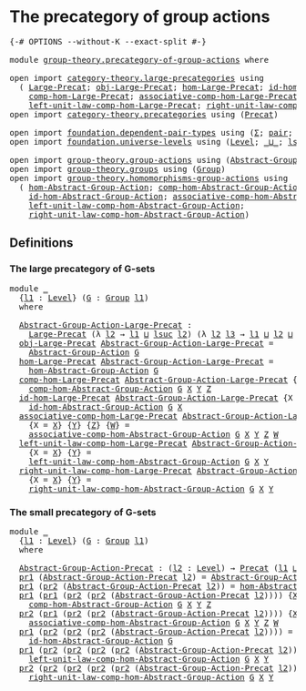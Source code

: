 # The precategory of group actions

<pre class="Agda"><a id="45" class="Symbol">{-#</a> <a id="49" class="Keyword">OPTIONS</a> <a id="57" class="Pragma">--without-K</a> <a id="69" class="Pragma">--exact-split</a> <a id="83" class="Symbol">#-}</a>

<a id="88" class="Keyword">module</a> <a id="95" href="group-theory.precategory-of-group-actions.html" class="Module">group-theory.precategory-of-group-actions</a> <a id="137" class="Keyword">where</a>

<a id="144" class="Keyword">open</a> <a id="149" class="Keyword">import</a> <a id="156" href="category-theory.large-precategories.html" class="Module">category-theory.large-precategories</a> <a id="192" class="Keyword">using</a>
  <a id="200" class="Symbol">(</a> <a id="202" href="category-theory.large-precategories.html#654" class="Record">Large-Precat</a><a id="214" class="Symbol">;</a> <a id="216" href="category-theory.large-precategories.html#772" class="Field">obj-Large-Precat</a><a id="232" class="Symbol">;</a> <a id="234" href="category-theory.large-precategories.html#824" class="Field">hom-Large-Precat</a><a id="250" class="Symbol">;</a> <a id="252" href="category-theory.large-precategories.html#1189" class="Field">id-hom-Large-Precat</a><a id="271" class="Symbol">;</a>
    <a id="277" href="category-theory.large-precategories.html#938" class="Field">comp-hom-Large-Precat</a><a id="298" class="Symbol">;</a> <a id="300" href="category-theory.large-precategories.html#1294" class="Field">associative-comp-hom-Large-Precat</a><a id="333" class="Symbol">;</a>
    <a id="339" href="category-theory.large-precategories.html#1736" class="Field">left-unit-law-comp-hom-Large-Precat</a><a id="374" class="Symbol">;</a> <a id="376" href="category-theory.large-precategories.html#1956" class="Field">right-unit-law-comp-hom-Large-Precat</a><a id="412" class="Symbol">)</a>
<a id="414" class="Keyword">open</a> <a id="419" class="Keyword">import</a> <a id="426" href="category-theory.precategories.html" class="Module">category-theory.precategories</a> <a id="456" class="Keyword">using</a> <a id="462" class="Symbol">(</a><a id="463" href="category-theory.precategories.html#2242" class="Function">Precat</a><a id="469" class="Symbol">)</a>

<a id="472" class="Keyword">open</a> <a id="477" class="Keyword">import</a> <a id="484" href="foundation.dependent-pair-types.html" class="Module">foundation.dependent-pair-types</a> <a id="516" class="Keyword">using</a> <a id="522" class="Symbol">(</a><a id="523" href="foundation-core.dependent-pair-types.html#502" class="Record">Σ</a><a id="524" class="Symbol">;</a> <a id="526" href="foundation-core.dependent-pair-types.html#575" class="InductiveConstructor">pair</a><a id="530" class="Symbol">;</a> <a id="532" href="foundation-core.dependent-pair-types.html#592" class="Field">pr1</a><a id="535" class="Symbol">;</a> <a id="537" href="foundation-core.dependent-pair-types.html#604" class="Field">pr2</a><a id="540" class="Symbol">)</a>
<a id="542" class="Keyword">open</a> <a id="547" class="Keyword">import</a> <a id="554" href="foundation.universe-levels.html" class="Module">foundation.universe-levels</a> <a id="581" class="Keyword">using</a> <a id="587" class="Symbol">(</a><a id="588" href="Agda.Primitive.html#597" class="Postulate">Level</a><a id="593" class="Symbol">;</a> <a id="595" href="Agda.Primitive.html#810" class="Primitive Operator">_⊔_</a><a id="598" class="Symbol">;</a> <a id="600" href="Agda.Primitive.html#780" class="Primitive">lsuc</a><a id="604" class="Symbol">)</a>

<a id="607" class="Keyword">open</a> <a id="612" class="Keyword">import</a> <a id="619" href="group-theory.group-actions.html" class="Module">group-theory.group-actions</a> <a id="646" class="Keyword">using</a> <a id="652" class="Symbol">(</a><a id="653" href="group-theory.group-actions.html#1192" class="Function">Abstract-Group-Action</a><a id="674" class="Symbol">)</a>
<a id="676" class="Keyword">open</a> <a id="681" class="Keyword">import</a> <a id="688" href="group-theory.groups.html" class="Module">group-theory.groups</a> <a id="708" class="Keyword">using</a> <a id="714" class="Symbol">(</a><a id="715" href="group-theory.groups.html#1961" class="Function">Group</a><a id="720" class="Symbol">)</a>
<a id="722" class="Keyword">open</a> <a id="727" class="Keyword">import</a> <a id="734" href="group-theory.homomorphisms-group-actions.html" class="Module">group-theory.homomorphisms-group-actions</a> <a id="775" class="Keyword">using</a>
  <a id="783" class="Symbol">(</a> <a id="785" href="group-theory.homomorphisms-group-actions.html#6288" class="Function">hom-Abstract-Group-Action</a><a id="810" class="Symbol">;</a> <a id="812" href="group-theory.homomorphisms-group-actions.html#2841" class="Function">comp-hom-Abstract-Group-Action</a><a id="842" class="Symbol">;</a>
    <a id="848" href="group-theory.homomorphisms-group-actions.html#2481" class="Function">id-hom-Abstract-Group-Action</a><a id="876" class="Symbol">;</a> <a id="878" href="group-theory.homomorphisms-group-actions.html#6728" class="Function">associative-comp-hom-Abstract-Group-Action</a><a id="920" class="Symbol">;</a>
    <a id="926" href="group-theory.homomorphisms-group-actions.html#7700" class="Function">left-unit-law-comp-hom-Abstract-Group-Action</a><a id="970" class="Symbol">;</a>
    <a id="976" href="group-theory.homomorphisms-group-actions.html#8149" class="Function">right-unit-law-comp-hom-Abstract-Group-Action</a><a id="1021" class="Symbol">)</a>
</pre>
## Definitions

### The large precategory of G-sets

<pre class="Agda"><a id="1089" class="Keyword">module</a> <a id="1096" href="group-theory.precategory-of-group-actions.html#1096" class="Module">_</a>
  <a id="1100" class="Symbol">{</a><a id="1101" href="group-theory.precategory-of-group-actions.html#1101" class="Bound">l1</a> <a id="1104" class="Symbol">:</a> <a id="1106" href="Agda.Primitive.html#597" class="Postulate">Level</a><a id="1111" class="Symbol">}</a> <a id="1113" class="Symbol">(</a><a id="1114" href="group-theory.precategory-of-group-actions.html#1114" class="Bound">G</a> <a id="1116" class="Symbol">:</a> <a id="1118" href="group-theory.groups.html#1961" class="Function">Group</a> <a id="1124" href="group-theory.precategory-of-group-actions.html#1101" class="Bound">l1</a><a id="1126" class="Symbol">)</a>
  <a id="1130" class="Keyword">where</a>

  <a id="1139" href="group-theory.precategory-of-group-actions.html#1139" class="Function">Abstract-Group-Action-Large-Precat</a> <a id="1174" class="Symbol">:</a>
    <a id="1180" href="category-theory.large-precategories.html#654" class="Record">Large-Precat</a> <a id="1193" class="Symbol">(λ</a> <a id="1196" href="group-theory.precategory-of-group-actions.html#1196" class="Bound">l2</a> <a id="1199" class="Symbol">→</a> <a id="1201" href="group-theory.precategory-of-group-actions.html#1101" class="Bound">l1</a> <a id="1204" href="Agda.Primitive.html#810" class="Primitive Operator">⊔</a> <a id="1206" href="Agda.Primitive.html#780" class="Primitive">lsuc</a> <a id="1211" href="group-theory.precategory-of-group-actions.html#1196" class="Bound">l2</a><a id="1213" class="Symbol">)</a> <a id="1215" class="Symbol">(λ</a> <a id="1218" href="group-theory.precategory-of-group-actions.html#1218" class="Bound">l2</a> <a id="1221" href="group-theory.precategory-of-group-actions.html#1221" class="Bound">l3</a> <a id="1224" class="Symbol">→</a> <a id="1226" href="group-theory.precategory-of-group-actions.html#1101" class="Bound">l1</a> <a id="1229" href="Agda.Primitive.html#810" class="Primitive Operator">⊔</a> <a id="1231" href="group-theory.precategory-of-group-actions.html#1218" class="Bound">l2</a> <a id="1234" href="Agda.Primitive.html#810" class="Primitive Operator">⊔</a> <a id="1236" href="group-theory.precategory-of-group-actions.html#1221" class="Bound">l3</a><a id="1238" class="Symbol">)</a>
  <a id="1242" href="category-theory.large-precategories.html#772" class="Field">obj-Large-Precat</a> <a id="1259" href="group-theory.precategory-of-group-actions.html#1139" class="Function">Abstract-Group-Action-Large-Precat</a> <a id="1294" class="Symbol">=</a>
    <a id="1300" href="group-theory.group-actions.html#1192" class="Function">Abstract-Group-Action</a> <a id="1322" href="group-theory.precategory-of-group-actions.html#1114" class="Bound">G</a>
  <a id="1326" href="category-theory.large-precategories.html#824" class="Field">hom-Large-Precat</a> <a id="1343" href="group-theory.precategory-of-group-actions.html#1139" class="Function">Abstract-Group-Action-Large-Precat</a> <a id="1378" class="Symbol">=</a>
    <a id="1384" href="group-theory.homomorphisms-group-actions.html#6288" class="Function">hom-Abstract-Group-Action</a> <a id="1410" href="group-theory.precategory-of-group-actions.html#1114" class="Bound">G</a>
  <a id="1414" href="category-theory.large-precategories.html#938" class="Field">comp-hom-Large-Precat</a> <a id="1436" href="group-theory.precategory-of-group-actions.html#1139" class="Function">Abstract-Group-Action-Large-Precat</a> <a id="1471" class="Symbol">{</a><a id="1472" class="Argument">X</a> <a id="1474" class="Symbol">=</a> <a id="1476" href="group-theory.precategory-of-group-actions.html#1476" class="Bound">X</a><a id="1477" class="Symbol">}</a> <a id="1479" class="Symbol">{</a><a id="1480" href="group-theory.precategory-of-group-actions.html#1480" class="Bound">Y</a><a id="1481" class="Symbol">}</a> <a id="1483" class="Symbol">{</a><a id="1484" href="group-theory.precategory-of-group-actions.html#1484" class="Bound">Z</a><a id="1485" class="Symbol">}</a> <a id="1487" class="Symbol">=</a>
    <a id="1493" href="group-theory.homomorphisms-group-actions.html#2841" class="Function">comp-hom-Abstract-Group-Action</a> <a id="1524" href="group-theory.precategory-of-group-actions.html#1114" class="Bound">G</a> <a id="1526" href="group-theory.precategory-of-group-actions.html#1476" class="Bound">X</a> <a id="1528" href="group-theory.precategory-of-group-actions.html#1480" class="Bound">Y</a> <a id="1530" href="group-theory.precategory-of-group-actions.html#1484" class="Bound">Z</a>
  <a id="1534" href="category-theory.large-precategories.html#1189" class="Field">id-hom-Large-Precat</a> <a id="1554" href="group-theory.precategory-of-group-actions.html#1139" class="Function">Abstract-Group-Action-Large-Precat</a> <a id="1589" class="Symbol">{</a><a id="1590" class="Argument">X</a> <a id="1592" class="Symbol">=</a> <a id="1594" href="group-theory.precategory-of-group-actions.html#1594" class="Bound">X</a><a id="1595" class="Symbol">}</a> <a id="1597" class="Symbol">=</a>
    <a id="1603" href="group-theory.homomorphisms-group-actions.html#2481" class="Function">id-hom-Abstract-Group-Action</a> <a id="1632" href="group-theory.precategory-of-group-actions.html#1114" class="Bound">G</a> <a id="1634" href="group-theory.precategory-of-group-actions.html#1594" class="Bound">X</a>
  <a id="1638" href="category-theory.large-precategories.html#1294" class="Field">associative-comp-hom-Large-Precat</a> <a id="1672" href="group-theory.precategory-of-group-actions.html#1139" class="Function">Abstract-Group-Action-Large-Precat</a>
    <a id="1711" class="Symbol">{</a><a id="1712" class="Argument">X</a> <a id="1714" class="Symbol">=</a> <a id="1716" href="group-theory.precategory-of-group-actions.html#1716" class="Bound">X</a><a id="1717" class="Symbol">}</a> <a id="1719" class="Symbol">{</a><a id="1720" href="group-theory.precategory-of-group-actions.html#1720" class="Bound">Y</a><a id="1721" class="Symbol">}</a> <a id="1723" class="Symbol">{</a><a id="1724" href="group-theory.precategory-of-group-actions.html#1724" class="Bound">Z</a><a id="1725" class="Symbol">}</a> <a id="1727" class="Symbol">{</a><a id="1728" href="group-theory.precategory-of-group-actions.html#1728" class="Bound">W</a><a id="1729" class="Symbol">}</a> <a id="1731" class="Symbol">=</a>
    <a id="1737" href="group-theory.homomorphisms-group-actions.html#6728" class="Function">associative-comp-hom-Abstract-Group-Action</a> <a id="1780" href="group-theory.precategory-of-group-actions.html#1114" class="Bound">G</a> <a id="1782" href="group-theory.precategory-of-group-actions.html#1716" class="Bound">X</a> <a id="1784" href="group-theory.precategory-of-group-actions.html#1720" class="Bound">Y</a> <a id="1786" href="group-theory.precategory-of-group-actions.html#1724" class="Bound">Z</a> <a id="1788" href="group-theory.precategory-of-group-actions.html#1728" class="Bound">W</a>
  <a id="1792" href="category-theory.large-precategories.html#1736" class="Field">left-unit-law-comp-hom-Large-Precat</a> <a id="1828" href="group-theory.precategory-of-group-actions.html#1139" class="Function">Abstract-Group-Action-Large-Precat</a>
    <a id="1867" class="Symbol">{</a><a id="1868" class="Argument">X</a> <a id="1870" class="Symbol">=</a> <a id="1872" href="group-theory.precategory-of-group-actions.html#1872" class="Bound">X</a><a id="1873" class="Symbol">}</a> <a id="1875" class="Symbol">{</a><a id="1876" href="group-theory.precategory-of-group-actions.html#1876" class="Bound">Y</a><a id="1877" class="Symbol">}</a> <a id="1879" class="Symbol">=</a>
    <a id="1885" href="group-theory.homomorphisms-group-actions.html#7700" class="Function">left-unit-law-comp-hom-Abstract-Group-Action</a> <a id="1930" href="group-theory.precategory-of-group-actions.html#1114" class="Bound">G</a> <a id="1932" href="group-theory.precategory-of-group-actions.html#1872" class="Bound">X</a> <a id="1934" href="group-theory.precategory-of-group-actions.html#1876" class="Bound">Y</a>
  <a id="1938" href="category-theory.large-precategories.html#1956" class="Field">right-unit-law-comp-hom-Large-Precat</a> <a id="1975" href="group-theory.precategory-of-group-actions.html#1139" class="Function">Abstract-Group-Action-Large-Precat</a>
    <a id="2014" class="Symbol">{</a><a id="2015" class="Argument">X</a> <a id="2017" class="Symbol">=</a> <a id="2019" href="group-theory.precategory-of-group-actions.html#2019" class="Bound">X</a><a id="2020" class="Symbol">}</a> <a id="2022" class="Symbol">{</a><a id="2023" href="group-theory.precategory-of-group-actions.html#2023" class="Bound">Y</a><a id="2024" class="Symbol">}</a> <a id="2026" class="Symbol">=</a>
    <a id="2032" href="group-theory.homomorphisms-group-actions.html#8149" class="Function">right-unit-law-comp-hom-Abstract-Group-Action</a> <a id="2078" href="group-theory.precategory-of-group-actions.html#1114" class="Bound">G</a> <a id="2080" href="group-theory.precategory-of-group-actions.html#2019" class="Bound">X</a> <a id="2082" href="group-theory.precategory-of-group-actions.html#2023" class="Bound">Y</a>
</pre>
### The small precategory of G-sets 

<pre class="Agda"><a id="2135" class="Keyword">module</a> <a id="2142" href="group-theory.precategory-of-group-actions.html#2142" class="Module">_</a>
  <a id="2146" class="Symbol">{</a><a id="2147" href="group-theory.precategory-of-group-actions.html#2147" class="Bound">l1</a> <a id="2150" class="Symbol">:</a> <a id="2152" href="Agda.Primitive.html#597" class="Postulate">Level</a><a id="2157" class="Symbol">}</a> <a id="2159" class="Symbol">(</a><a id="2160" href="group-theory.precategory-of-group-actions.html#2160" class="Bound">G</a> <a id="2162" class="Symbol">:</a> <a id="2164" href="group-theory.groups.html#1961" class="Function">Group</a> <a id="2170" href="group-theory.precategory-of-group-actions.html#2147" class="Bound">l1</a><a id="2172" class="Symbol">)</a>
  <a id="2176" class="Keyword">where</a>

  <a id="2185" href="group-theory.precategory-of-group-actions.html#2185" class="Function">Abstract-Group-Action-Precat</a> <a id="2214" class="Symbol">:</a> <a id="2216" class="Symbol">(</a><a id="2217" href="group-theory.precategory-of-group-actions.html#2217" class="Bound">l2</a> <a id="2220" class="Symbol">:</a> <a id="2222" href="Agda.Primitive.html#597" class="Postulate">Level</a><a id="2227" class="Symbol">)</a> <a id="2229" class="Symbol">→</a> <a id="2231" href="category-theory.precategories.html#2242" class="Function">Precat</a> <a id="2238" class="Symbol">(</a><a id="2239" href="group-theory.precategory-of-group-actions.html#2147" class="Bound">l1</a> <a id="2242" href="Agda.Primitive.html#810" class="Primitive Operator">⊔</a> <a id="2244" href="Agda.Primitive.html#780" class="Primitive">lsuc</a> <a id="2249" href="group-theory.precategory-of-group-actions.html#2217" class="Bound">l2</a><a id="2251" class="Symbol">)</a> <a id="2253" class="Symbol">(</a><a id="2254" href="group-theory.precategory-of-group-actions.html#2147" class="Bound">l1</a> <a id="2257" href="Agda.Primitive.html#810" class="Primitive Operator">⊔</a> <a id="2259" href="group-theory.precategory-of-group-actions.html#2217" class="Bound">l2</a><a id="2261" class="Symbol">)</a>
  <a id="2265" href="foundation-core.dependent-pair-types.html#592" class="Field">pr1</a> <a id="2269" class="Symbol">(</a><a id="2270" href="group-theory.precategory-of-group-actions.html#2185" class="Function">Abstract-Group-Action-Precat</a> <a id="2299" href="group-theory.precategory-of-group-actions.html#2299" class="Bound">l2</a><a id="2301" class="Symbol">)</a> <a id="2303" class="Symbol">=</a> <a id="2305" href="group-theory.group-actions.html#1192" class="Function">Abstract-Group-Action</a> <a id="2327" href="group-theory.precategory-of-group-actions.html#2160" class="Bound">G</a> <a id="2329" href="group-theory.precategory-of-group-actions.html#2299" class="Bound">l2</a>
  <a id="2334" href="foundation-core.dependent-pair-types.html#592" class="Field">pr1</a> <a id="2338" class="Symbol">(</a><a id="2339" href="foundation-core.dependent-pair-types.html#604" class="Field">pr2</a> <a id="2343" class="Symbol">(</a><a id="2344" href="group-theory.precategory-of-group-actions.html#2185" class="Function">Abstract-Group-Action-Precat</a> <a id="2373" href="group-theory.precategory-of-group-actions.html#2373" class="Bound">l2</a><a id="2375" class="Symbol">))</a> <a id="2378" class="Symbol">=</a> <a id="2380" href="group-theory.homomorphisms-group-actions.html#6288" class="Function">hom-Abstract-Group-Action</a> <a id="2406" href="group-theory.precategory-of-group-actions.html#2160" class="Bound">G</a>
  <a id="2410" href="foundation-core.dependent-pair-types.html#592" class="Field">pr1</a> <a id="2414" class="Symbol">(</a><a id="2415" href="foundation-core.dependent-pair-types.html#592" class="Field">pr1</a> <a id="2419" class="Symbol">(</a><a id="2420" href="foundation-core.dependent-pair-types.html#604" class="Field">pr2</a> <a id="2424" class="Symbol">(</a><a id="2425" href="foundation-core.dependent-pair-types.html#604" class="Field">pr2</a> <a id="2429" class="Symbol">(</a><a id="2430" href="group-theory.precategory-of-group-actions.html#2185" class="Function">Abstract-Group-Action-Precat</a> <a id="2459" href="group-theory.precategory-of-group-actions.html#2459" class="Bound">l2</a><a id="2461" class="Symbol">))))</a> <a id="2466" class="Symbol">{</a><a id="2467" href="group-theory.precategory-of-group-actions.html#2467" class="Bound">X</a><a id="2468" class="Symbol">}</a> <a id="2470" class="Symbol">{</a><a id="2471" href="group-theory.precategory-of-group-actions.html#2471" class="Bound">Y</a><a id="2472" class="Symbol">}</a> <a id="2474" class="Symbol">{</a><a id="2475" href="group-theory.precategory-of-group-actions.html#2475" class="Bound">Z</a><a id="2476" class="Symbol">}</a> <a id="2478" class="Symbol">=</a>
    <a id="2484" href="group-theory.homomorphisms-group-actions.html#2841" class="Function">comp-hom-Abstract-Group-Action</a> <a id="2515" href="group-theory.precategory-of-group-actions.html#2160" class="Bound">G</a> <a id="2517" href="group-theory.precategory-of-group-actions.html#2467" class="Bound">X</a> <a id="2519" href="group-theory.precategory-of-group-actions.html#2471" class="Bound">Y</a> <a id="2521" href="group-theory.precategory-of-group-actions.html#2475" class="Bound">Z</a>
  <a id="2525" href="foundation-core.dependent-pair-types.html#604" class="Field">pr2</a> <a id="2529" class="Symbol">(</a><a id="2530" href="foundation-core.dependent-pair-types.html#592" class="Field">pr1</a> <a id="2534" class="Symbol">(</a><a id="2535" href="foundation-core.dependent-pair-types.html#604" class="Field">pr2</a> <a id="2539" class="Symbol">(</a><a id="2540" href="foundation-core.dependent-pair-types.html#604" class="Field">pr2</a> <a id="2544" class="Symbol">(</a><a id="2545" href="group-theory.precategory-of-group-actions.html#2185" class="Function">Abstract-Group-Action-Precat</a> <a id="2574" href="group-theory.precategory-of-group-actions.html#2574" class="Bound">l2</a><a id="2576" class="Symbol">))))</a> <a id="2581" class="Symbol">{</a><a id="2582" href="group-theory.precategory-of-group-actions.html#2582" class="Bound">X</a><a id="2583" class="Symbol">}</a> <a id="2585" class="Symbol">{</a><a id="2586" href="group-theory.precategory-of-group-actions.html#2586" class="Bound">Y</a><a id="2587" class="Symbol">}</a> <a id="2589" class="Symbol">{</a><a id="2590" href="group-theory.precategory-of-group-actions.html#2590" class="Bound">Z</a><a id="2591" class="Symbol">}</a> <a id="2593" class="Symbol">{</a><a id="2594" href="group-theory.precategory-of-group-actions.html#2594" class="Bound">W</a><a id="2595" class="Symbol">}</a> <a id="2597" class="Symbol">=</a>
    <a id="2603" href="group-theory.homomorphisms-group-actions.html#6728" class="Function">associative-comp-hom-Abstract-Group-Action</a> <a id="2646" href="group-theory.precategory-of-group-actions.html#2160" class="Bound">G</a> <a id="2648" href="group-theory.precategory-of-group-actions.html#2582" class="Bound">X</a> <a id="2650" href="group-theory.precategory-of-group-actions.html#2586" class="Bound">Y</a> <a id="2652" href="group-theory.precategory-of-group-actions.html#2590" class="Bound">Z</a> <a id="2654" href="group-theory.precategory-of-group-actions.html#2594" class="Bound">W</a>
  <a id="2658" href="foundation-core.dependent-pair-types.html#592" class="Field">pr1</a> <a id="2662" class="Symbol">(</a><a id="2663" href="foundation-core.dependent-pair-types.html#604" class="Field">pr2</a> <a id="2667" class="Symbol">(</a><a id="2668" href="foundation-core.dependent-pair-types.html#604" class="Field">pr2</a> <a id="2672" class="Symbol">(</a><a id="2673" href="foundation-core.dependent-pair-types.html#604" class="Field">pr2</a> <a id="2677" class="Symbol">(</a><a id="2678" href="group-theory.precategory-of-group-actions.html#2185" class="Function">Abstract-Group-Action-Precat</a> <a id="2707" href="group-theory.precategory-of-group-actions.html#2707" class="Bound">l2</a><a id="2709" class="Symbol">))))</a> <a id="2714" class="Symbol">=</a>
    <a id="2720" href="group-theory.homomorphisms-group-actions.html#2481" class="Function">id-hom-Abstract-Group-Action</a> <a id="2749" href="group-theory.precategory-of-group-actions.html#2160" class="Bound">G</a>
  <a id="2753" href="foundation-core.dependent-pair-types.html#592" class="Field">pr1</a> <a id="2757" class="Symbol">(</a><a id="2758" href="foundation-core.dependent-pair-types.html#604" class="Field">pr2</a> <a id="2762" class="Symbol">(</a><a id="2763" href="foundation-core.dependent-pair-types.html#604" class="Field">pr2</a> <a id="2767" class="Symbol">(</a><a id="2768" href="foundation-core.dependent-pair-types.html#604" class="Field">pr2</a> <a id="2772" class="Symbol">(</a><a id="2773" href="foundation-core.dependent-pair-types.html#604" class="Field">pr2</a> <a id="2777" class="Symbol">(</a><a id="2778" href="group-theory.precategory-of-group-actions.html#2185" class="Function">Abstract-Group-Action-Precat</a> <a id="2807" href="group-theory.precategory-of-group-actions.html#2807" class="Bound">l2</a><a id="2809" class="Symbol">)))))</a> <a id="2815" class="Symbol">{</a><a id="2816" href="group-theory.precategory-of-group-actions.html#2816" class="Bound">X</a><a id="2817" class="Symbol">}</a> <a id="2819" class="Symbol">{</a><a id="2820" href="group-theory.precategory-of-group-actions.html#2820" class="Bound">Y</a><a id="2821" class="Symbol">}</a> <a id="2823" class="Symbol">=</a>
    <a id="2829" href="group-theory.homomorphisms-group-actions.html#7700" class="Function">left-unit-law-comp-hom-Abstract-Group-Action</a> <a id="2874" href="group-theory.precategory-of-group-actions.html#2160" class="Bound">G</a> <a id="2876" href="group-theory.precategory-of-group-actions.html#2816" class="Bound">X</a> <a id="2878" href="group-theory.precategory-of-group-actions.html#2820" class="Bound">Y</a>
  <a id="2882" href="foundation-core.dependent-pair-types.html#604" class="Field">pr2</a> <a id="2886" class="Symbol">(</a><a id="2887" href="foundation-core.dependent-pair-types.html#604" class="Field">pr2</a> <a id="2891" class="Symbol">(</a><a id="2892" href="foundation-core.dependent-pair-types.html#604" class="Field">pr2</a> <a id="2896" class="Symbol">(</a><a id="2897" href="foundation-core.dependent-pair-types.html#604" class="Field">pr2</a> <a id="2901" class="Symbol">(</a><a id="2902" href="foundation-core.dependent-pair-types.html#604" class="Field">pr2</a> <a id="2906" class="Symbol">(</a><a id="2907" href="group-theory.precategory-of-group-actions.html#2185" class="Function">Abstract-Group-Action-Precat</a> <a id="2936" href="group-theory.precategory-of-group-actions.html#2936" class="Bound">l2</a><a id="2938" class="Symbol">)))))</a> <a id="2944" class="Symbol">{</a><a id="2945" href="group-theory.precategory-of-group-actions.html#2945" class="Bound">X</a><a id="2946" class="Symbol">}</a> <a id="2948" class="Symbol">{</a><a id="2949" href="group-theory.precategory-of-group-actions.html#2949" class="Bound">Y</a><a id="2950" class="Symbol">}</a> <a id="2952" class="Symbol">=</a>
    <a id="2958" href="group-theory.homomorphisms-group-actions.html#8149" class="Function">right-unit-law-comp-hom-Abstract-Group-Action</a> <a id="3004" href="group-theory.precategory-of-group-actions.html#2160" class="Bound">G</a> <a id="3006" href="group-theory.precategory-of-group-actions.html#2945" class="Bound">X</a> <a id="3008" href="group-theory.precategory-of-group-actions.html#2949" class="Bound">Y</a>
</pre>